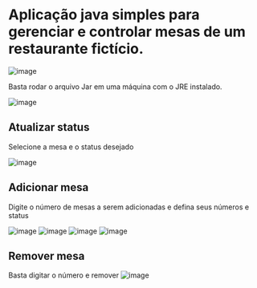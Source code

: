 # Aplicação java simples para gerenciar e controlar mesas de um restaurante fictício.

![image](https://github.com/user-attachments/assets/8a270b02-a631-490e-8429-490553221f60)


Basta rodar o arquivo Jar em uma máquina com o JRE instalado.

![image](https://github.com/user-attachments/assets/4eb69aa0-fdf7-450d-8133-2ea6082995ba)

## Atualizar status
Selecione a mesa e o status desejado


![image](https://github.com/user-attachments/assets/50b340e3-fe4f-4bd6-b6d2-aae0acf4139e)


## Adicionar mesa
Digite o número de mesas a serem adicionadas e defina seus números e status


![image](https://github.com/user-attachments/assets/1eab42d5-82eb-444a-a4cd-2ca7ff94a4b6)
![image](https://github.com/user-attachments/assets/3117ce35-6f9d-4bb3-ac19-ebee0756e2b6)
![image](https://github.com/user-attachments/assets/aed1953f-adfc-4c66-97b5-428be8dce106)
![image](https://github.com/user-attachments/assets/fe1ae677-e4a5-4747-90f1-19c49ca24d37)

## Remover mesa
Basta digitar o número e remover
![image](https://github.com/user-attachments/assets/3b93bfc6-8204-4725-8555-c94017ac082a)
